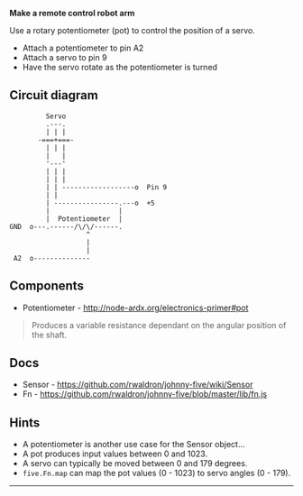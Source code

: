 __Make a remote control robot arm__

Use a rotary potentiometer (pot) to control the position of a servo.

* Attach a potentiometer to pin A2
* Attach a servo to pin 9
* Have the servo rotate as the potentiometer is turned

## Circuit diagram

```
         Servo
         .---.
         | | |
       -===+===-
         | | |
         |   |
         '---'
         | | |
         | | |
         | | ------------------o  Pin 9
         | |
         | ----------------.---o  +5
         |                 |
         |  Potentiometer  |
GND  o---.------/\/\/------.
                   ^
                   |
                   |
 A2  o--------------

```

## Components

- Potentiometer - http://node-ardx.org/electronics-primer#pot

> Produces a variable resistance dependant on the angular position of the shaft.

## Docs

- Sensor - https://github.com/rwaldron/johnny-five/wiki/Sensor
- Fn - https://github.com/rwaldron/johnny-five/blob/master/lib/fn.js

## Hints

- A potentiometer is another use case for the Sensor object...
- A pot produces input values between 0 and 1023.
- A servo can typically be moved between 0 and 179 degrees.
- `five.Fn.map` can map the pot values (0 - 1023) to servo angles (0 - 179).

---